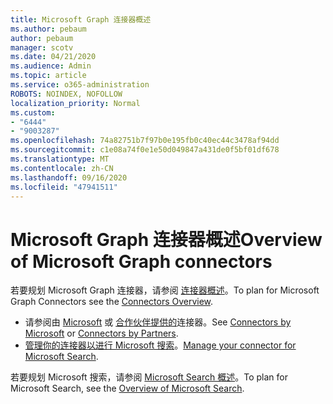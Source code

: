 ```yaml
---
title: Microsoft Graph 连接器概述
ms.author: pebaum
author: pebaum
manager: scotv
ms.date: 04/21/2020
ms.audience: Admin
ms.topic: article
ms.service: o365-administration
ROBOTS: NOINDEX, NOFOLLOW
localization_priority: Normal
ms.custom:
- "6444"
- "9003287"
ms.openlocfilehash: 74a82751b7f97b0e195fb0c40ec44c3478af94dd
ms.sourcegitcommit: c1e08a74f0e1e50d049847a431de0f5bf01df678
ms.translationtype: MT
ms.contentlocale: zh-CN
ms.lasthandoff: 09/16/2020
ms.locfileid: "47941511"
---
```

# <a name="overview-of-microsoft-graph-connectors"></a><span data-ttu-id="94755-102">Microsoft Graph 连接器概述</span><span class="sxs-lookup"><span data-stu-id="94755-102">Overview of Microsoft Graph connectors</span></span>

<span data-ttu-id="94755-103">若要规划 Microsoft Graph 连接器，请参阅  [连接器概述](https://docs.microsoft.com/microsoftsearch/connectors-overview)。</span><span class="sxs-lookup"><span data-stu-id="94755-103">To plan for Microsoft Graph Connectors see the  [Connectors Overview](https://docs.microsoft.com/microsoftsearch/connectors-overview).</span></span>

- <span data-ttu-id="94755-104">请参阅由 [Microsoft](https://docs.microsoft.com/microsoftsearch/connectors-gallery#Microsoft) 或  [合作伙伴提供的](https://docs.microsoft.com/microsoftsearch/connectors-gallery#Partners)连接器。</span><span class="sxs-lookup"><span data-stu-id="94755-104">See [Connectors by Microsoft](https://docs.microsoft.com/microsoftsearch/connectors-gallery#Microsoft) or  [Connectors by Partners](https://docs.microsoft.com/microsoftsearch/connectors-gallery#Partners).</span></span>
- <span data-ttu-id="94755-105">[管理你的连接器以进行 Microsoft 搜索](https://docs.microsoft.com/microsoftsearch/manage-connector)。</span><span class="sxs-lookup"><span data-stu-id="94755-105">[Manage your connector for Microsoft Search](https://docs.microsoft.com/microsoftsearch/manage-connector).</span></span>

<span data-ttu-id="94755-106">若要规划 Microsoft 搜索，请参阅  [Microsoft Search 概述](https://docs.microsoft.com/microsoftsearch/overview-microsoft-search)。</span><span class="sxs-lookup"><span data-stu-id="94755-106">To plan for Microsoft Search, see the  [Overview of Microsoft Search](https://docs.microsoft.com/microsoftsearch/overview-microsoft-search).</span></span>
